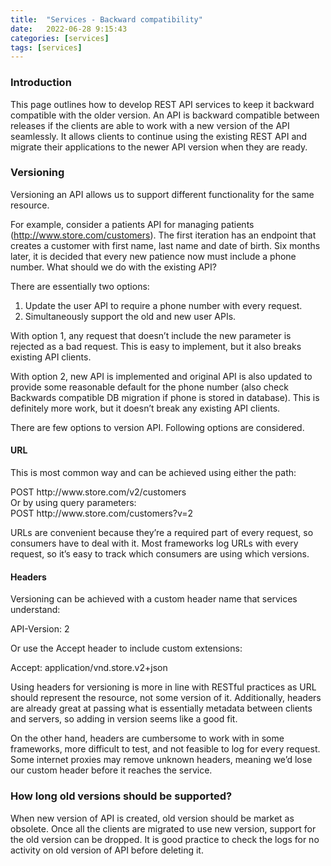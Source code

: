 ```yaml
---
title:  "Services - Backward compatibility"
date:   2022-06-28 9:15:43
categories: [services]
tags: [services]	
---
```

<h3>Introduction</h3>
<p>
This page outlines how to develop REST API services to keep it backward compatible with the older version.  An API is backward compatible between releases if the clients are able to work with a new version of the API seamlessly. It allows clients to continue using the existing REST API and migrate their applications to the newer API version when they are ready.
</p>
<h3>Versioning</h3>
<p>
Versioning an API allows us to support different functionality for the same resource. 

For example, consider a patients API for managing patients (http://www.store.com/customers). The first iteration has an endpoint that creates a customer with first name, last name and date of birth. Six months later, it is decided that every new patience now must include a phone number. What should we do with the existing API?

There are essentially two options:

<ol>
<li>Update the user API to require a phone number with every request.</li>
<li>Simultaneously support the old and new user APIs.</li>
</ol>
</p>
<p>
With option 1, any request that doesn’t include the new parameter is rejected as a bad request. This is easy to implement, but it also breaks existing API clients.

With option 2, new API is implemented and  original API is also updated to provide some reasonable default for the phone number (also check Backwards compatible DB migration if phone is stored in database). This is definitely more work, but it doesn’t break any existing API clients.

There are few options to version API. Following options are considered.
</p>
<h4>URL</h4>
<p>
This is most common way and can be achieved using either the path:
</p>
<p>
<div>POST http://www.store.com/v2/customers</div>
<div>Or by using query parameters:</div>
<div>POST http://www.store.com/customers?v=2</div>
</p>
<p>
URLs are convenient because they’re a required part of every request, so consumers have to deal with it. Most frameworks log URLs with every request, so it’s easy to track which consumers are using which versions.
</p>
<h4>Headers</h4>
<p>
Versioning can be achieved with a custom header name that services understand:

API-Version: 2

Or use the Accept header to include custom extensions:

Accept: application/vnd.store.v2+json

Using headers for versioning is more in line with RESTful practices as URL should represent the resource, not some version of it. Additionally, headers are already great at passing what is essentially metadata between clients and servers, so adding in version seems like a good fit.

On the other hand, headers are cumbersome to work with in some frameworks, more difficult to test, and not feasible to log for every request. Some internet proxies may remove unknown headers, meaning we’d lose our custom header before it reaches the service.
</p>
<h3>How long old versions should be supported?</h3>
<p>
When new version of API is created, old version should be market as obsolete. Once all the clients are migrated to use new version, support for the old version can be dropped. It is good practice to check the logs for no activity on old version of API before deleting it.
</p>

